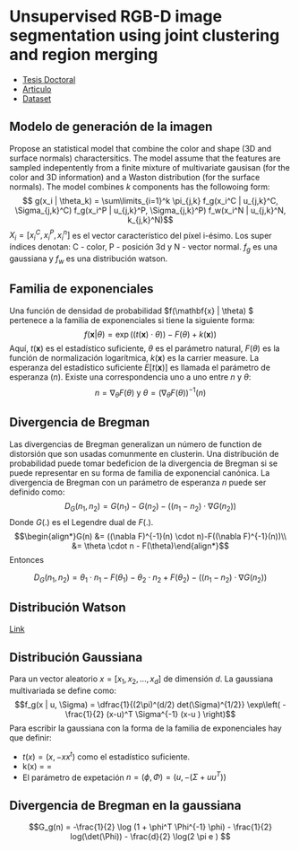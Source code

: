 # Unsupervised RGB-D image segmentation using joint clustering and region merging
* [Tesis Doctoral](https://tel.archives-ouvertes.fr/tel-01160770v2/document)
* [Articulo](http://perso.univ-st-etienne.fr/ao29170h/Fichiers/BMVC14UnsupervisedRGBDimagesegmentation.pdf)
* [Dataset](http://cs.nyu.edu/~silberman/datasets/nyu_depth_v2)

## Modelo de generación de la imagen
Propose an statistical model that combine the color and shape (3D and surface normals) charactersitics. The model assume that the features are sampled indepentently from a finite mixture of multivariate gausisan (for the color and 3D information) and a Waston distribution (for the surface normals). The model combines $k$ components has the followoing form:
$$ g(x_i | \theta_k) = \sum\limits_{i=1}^k \pi_{j,k}  f_g(x_i^C | u_{j,k}^C, \Sigma_{j,k}^C) f_g(x_i^P | u_{j,k}^P, \Sigma_{j,k}^P) f_w(x_i^N | u_{j,k}^N, k_{j,k}^N)$$
$X_i =\left[ x_i^C, x_i^P, x_i^n \right]$ es el vector característico del píxel i-ésimo. Los super índices denotan: C - color, P - posición 3d y N - vector normal.
$f_g$ es una gaussiana y $f_w$ es una distribución watson.

## Familia de exponenciales
Una función de densidad de probabilidad $f(\mathbf{x} | \theta) $ pertenece a la familia de exponenciales si tiene la siguiente forma:
$$f(\mathbf{x}|\theta) = \exp( (t(\mathbf{x}) \cdot  \theta )) -F(\theta) + k(\mathbf{x}) )$$
Aquí, $t(\mathbf{x})$ es el estadístico suficiente, $\theta$ es el parámetro natural, $F(\theta)$ es la función de normalización logarítmica, $k(\mathbf{x})$ es la carrier measure. La esperanza del estadístico suficiente $E[t(\mathbf{x})]$ es llamada el parámetro de esperanza $(n)$. Existe una correspondencia uno a uno entre $n$ y $\theta$:
$$n=\nabla_\theta F(\theta) \mbox{  y  } \theta = (\nabla_\theta F(\theta))^{-1}(n)$$

## Divergencia de Bregman

Las divergencias de Bregman generalizan un número de function de distorsión que son usadas comunmente en clusterin. Una distribución de probabilidad puede tomar bedeficion de la divergencia de Bregman si se puede representar en su forma de familia de exponencial canónica.
La divergencia de Bregman con un parámetro de esperanza $n$ puede ser definido como:
$$D_G(n_1, n_2) = G(n_1) - G(n_2) - ((n_1 -n_2) \cdot \nabla G(n_2))$$
Donde $G(.)$ es el Legendre dual de $F(.)$.
$$\begin{align*}G(n) &= ((\nabla F)^{-1}(n) \cdot n)-F((\nabla F)^{-1}(n))\\
  &= \theta \cdot n - F(\theta)\end{align*}$$
Entonces

$$D_G(n_1, n_2) = \theta_1 \cdot n_1 - F(\theta_1) - \theta_2 \cdot n_2 + F(\theta_2) - ((n_1 -n_2) \cdot \nabla G(n_2))$$
## Distribución Watson
[Link](DepthWMM.md)

## Distribución Gaussiana
Para un vector aleatorio $x=\left[ x_1, x_2, ...,x_d \right]$ de dimensión $d$. La gaussiana multivariada se define como:
$$f_g(x | u, \Sigma) = \dfrac{1}{(2\pi)^(d/2) det(\Sigma)^{1/2}} \exp\left( -\frac{1}{2} (x-u)^T \Sigma^{-1} (x-u ) \right)$$
Para escribir la gaussiana con la forma de la familia de exponenciales hay que definir:
* $t(x) = (x, -xx^t)$ como el estadístico suficiente.
* k(x) = =
* El parámetro de expetación $n=(\phi, \Phi) = (u, -(\Sigma + u u^T))$

## Divergencia de Bregman en la gaussiana

$$G_g(n) = -\frac{1}{2} \log (1 + \phi^T \Phi^{-1} \phi) - \frac{1}{2} log(\det(\Phi)) - \frac{d}{2} \log(2 \pi e ) $$

